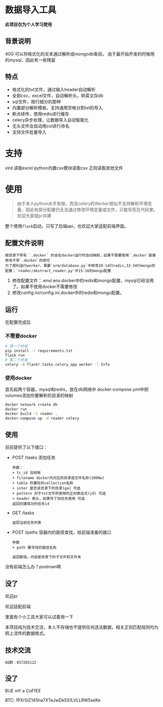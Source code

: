 # 数据导入工具

**此项目仅为个人学习使用**

## 背景说明
40G
可以将格式化的文本通过解析成mongodb条目。
由于最开始开发的时候用的mysql，因此有一些残留

## 特点
+ 格式化的txt文件，通过输入header自动解析
+ 全部csv，excel文件，自动解析头，转英文存db
+ sql文件，按行细分的那种
+ 内置部分解析模板，支持通用空格分割txt的导入
+ 断点续传，使用redis进行缓存
+ celery异步处理，让数据导入自动智能化
+ 无头文件会自动用col进行命名
+ 支持文件批量导入

# 支持
xlrd 读取excel
python内置csv模块读取csv
正则读取其他文件

# 使用
> 由于本人python水平有限，而且celery的Worker貌似不支持解析环境变量，因此有部分配置仍无法通过修改环境变量或文件，只能写死在代码里。欢迎大家提pr共建

整个使用`flask`启动，只写了后端api，也欢迎大家适配前端界面。

## 配置文件说明
    根目录下带有 `.docker` 的会在docker运行时自动映射，如果不需要使用`.docker`直接修改不带`.docker`的即可
    为了顺利运行worker，需要`orm/database.py`中修改10-14行redis,33-34行mongo的配置；`reader/abstract_reader.py`中15-16的mongo配置

1. 修改配置文件：.env/.env.docker中的redis和mongo配置，mysql已经没用了。如果不使用docker不需要修改
2. 修改config.ini/config.ini.docker中的redis和mongo配置。

## 运行
在配置完成后
### 不需要docker
```bash
# 第一个终端
pip install -r requirements.txt
flask run
# 第二个终端
celery -A flaskr.tasks.celery_app worker -l Info
```
### 使用docker
首先起两个容器，mysql和redis，放在db网络中
docker-compose.yml中把volumes添加你要解析的目录的映射
```bash
docker network create db
docker run 
docker build -t reader .
docker-compose up -d reader celery
```

## 使用
目前提供了以下接口：
* POST /tasks 添加任务
    
    ```
    参数：
    + tc_id 没卵用
    + filename docker内对应的目录或文件名称(2000w)
    + table 你要存的collection名称
    + inter 是否读目录下的目录(ga) 可选
    + pattern 对于txt文件所使用的正则表达式(jd) 可选
    + header 表头，如果传了则优先使用 可选
    返回创建成功的任务id
    ```
* GET /tasks
    ```
    返回当前任务列表
    ```

+ POST /paths 容器内的路径查找，给前端准备的接口
    ```
    参数
    + path 要寻找的路径名称

    返回数组，内容是目录下的子文件和文件夹

没有前端怎么办？postman啊
## 没了
欢迎pr

欢迎适配前端

里面有个小工具大家可以试着用一下

本项目纯为技术交流，本人不存储也不提供任何违法数据，相关正则匹配规则均为网上流传的数据格式。

## 技术交流
    QQ群：857265122
## 没了
BUE mY a CoFfEE

*BTC*: 1PXr5iZ145ha7XTeJwDk5S1LVLLRW5seKe

